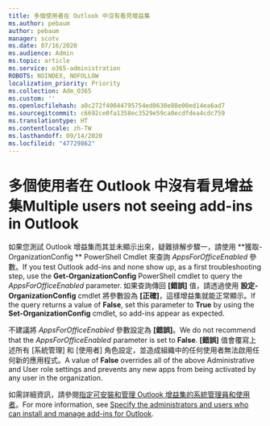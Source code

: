 ```yaml
---
title: 多個使用者在 Outlook 中沒有看見增益集
ms.author: pebaum
author: pebaum
manager: scotv
ms.date: 07/16/2020
ms.audience: Admin
ms.topic: article
ms.service: o365-administration
ROBOTS: NOINDEX, NOFOLLOW
localization_priority: Priority
ms.collection: Adm_O365
ms.custom: ''
ms.openlocfilehash: a0c272f40044795754ed8630e88e00ed14ea6ad7
ms.sourcegitcommit: c6692ce0fa1358ec3529e59ca0ecdfdea4cdc759
ms.translationtype: HT
ms.contentlocale: zh-TW
ms.lasthandoff: 09/14/2020
ms.locfileid: "47729862"
---
```

# <a name="multiple-users-not-seeing-add-ins-in-outlook"></a><span data-ttu-id="39762-102">多個使用者在 Outlook 中沒有看見增益集</span><span class="sxs-lookup"><span data-stu-id="39762-102">Multiple users not seeing add-ins in Outlook</span></span>

<span data-ttu-id="39762-103">如果您測試 Outlook 增益集而其並未顯示出來，疑難排解步驟一，請使用 \*\*獲取-OrganizationConfig \*\* PowerShell Cmdlet 來查詢 _AppsForOfficeEnabled_ 參數。</span><span class="sxs-lookup"><span data-stu-id="39762-103">If you test Outlook add-ins and none show up, as a first troubleshooting step, use the **Get-OrganizationConfig** PowerShell cmdlet to query the _AppsForOfficeEnabled_ parameter.</span></span> <span data-ttu-id="39762-104">如果查詢傳回 **[錯誤]** 值，請透過使用 **設定-OrganizationConfig** cmdlet 將參數設為 **[正確]**，這樣增益集就能正常顯示。</span><span class="sxs-lookup"><span data-stu-id="39762-104">If the query returns a value of **False**, set this parameter to **True** by using the **Set-OrganizationConfig** cmdlet, so add-ins appear as expected.</span></span>

<span data-ttu-id="39762-105">不建議將 _AppsForOfficeEnabled_ 參數設定為 **[錯誤]**。</span><span class="sxs-lookup"><span data-stu-id="39762-105">We do not recommend that the _AppsForOfficeEnabled_ parameter is set to **False**.</span></span> <span data-ttu-id="39762-106">**[錯誤]** 值會覆寫上述所有 [系統管理] 和 [使用者] 角色設定，並造成組織中的任何使用者無法啟用任何新的應用程式。</span><span class="sxs-lookup"><span data-stu-id="39762-106">A value of **False** overrides all of the above Administrative and User role settings and prevents any new apps from being activated by any user in the organization.</span></span>

<span data-ttu-id="39762-107">如需詳細資訊，請參閱[指定可安裝和管理 Outlook 增益集的系統管理員和使用者](https://docs.microsoft.com/exchange/clients-and-mobile-in-exchange-online/add-ins-for-outlook/specify-who-can-install-and-manage-add-ins#user-roles)。</span><span class="sxs-lookup"><span data-stu-id="39762-107">For more information, see [Specify the administrators and users who can install and manage add-ins for Outlook](https://docs.microsoft.com/exchange/clients-and-mobile-in-exchange-online/add-ins-for-outlook/specify-who-can-install-and-manage-add-ins#user-roles).</span></span>